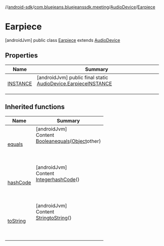 //[android-sdk](../../../../index.md)/[com.bluejeans.bluejeanssdk.meeting](../../index.md)/[AudioDevice](../index.md)/[Earpiece](index.md)



# Earpiece  
 [androidJvm] public class [Earpiece](index.md) extends [AudioDevice](../index.md)   


## Properties  
  
|  Name |  Summary | 
|---|---|
| <a name="com.bluejeans.bluejeanssdk.meeting/AudioDevice.Earpiece/INSTANCE/#/PointingToDeclaration/"></a>[INSTANCE](index.md#-1221323774%2FProperties%2F-435046686)| <a name="com.bluejeans.bluejeanssdk.meeting/AudioDevice.Earpiece/INSTANCE/#/PointingToDeclaration/"></a> [androidJvm] public final static [AudioDevice.Earpiece](index.md)[INSTANCE](index.md#-1221323774%2FProperties%2F-435046686)  <br>   <br>|


## Inherited functions  
  
|  Name |  Summary | 
|---|---|
| <a name="kotlin/AudioDevice.Earpiece/equals/#kotlin.Any?/PointingToDeclaration/"></a>[equals](index.md#-732490485%2FFunctions%2F-435046686)| <a name="kotlin/AudioDevice.Earpiece/equals/#kotlin.Any?/PointingToDeclaration/"></a>[androidJvm]  <br>Content  <br>[Boolean](https://developer.android.com/reference/kotlin/java/lang/Boolean.html)[equals](index.md#-732490485%2FFunctions%2F-435046686)([Object](https://developer.android.com/reference/kotlin/java/lang/Object.html)other)  <br>  <br><br><br>|
| <a name="kotlin/AudioDevice.Earpiece/hashCode/#/PointingToDeclaration/"></a>[hashCode](index.md#48114555%2FFunctions%2F-435046686)| <a name="kotlin/AudioDevice.Earpiece/hashCode/#/PointingToDeclaration/"></a>[androidJvm]  <br>Content  <br>[Integer](https://developer.android.com/reference/kotlin/java/lang/Integer.html)[hashCode](index.md#48114555%2FFunctions%2F-435046686)()  <br>  <br><br><br>|
| <a name="kotlin/AudioDevice.Earpiece/toString/#/PointingToDeclaration/"></a>[toString](index.md#-130051510%2FFunctions%2F-435046686)| <a name="kotlin/AudioDevice.Earpiece/toString/#/PointingToDeclaration/"></a>[androidJvm]  <br>Content  <br>[String](https://developer.android.com/reference/kotlin/java/lang/String.html)[toString](index.md#-130051510%2FFunctions%2F-435046686)()  <br>  <br><br><br>|


